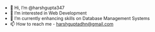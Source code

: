 - 👋 Hi, I’m @harshgupta347
- 👀 I’m interested in Web Development
- 🌱 I’m currently enhancing skills on Database Management Systems 
- 📫 How to reach me - harshguptadhn@gmail.com

<!---
harshgupta347/harshgupta347 is a ✨ special ✨ repository because its `README.md` (this file) appears on your GitHub profile.
You can click the Preview link to take a look at your changes.
--->
